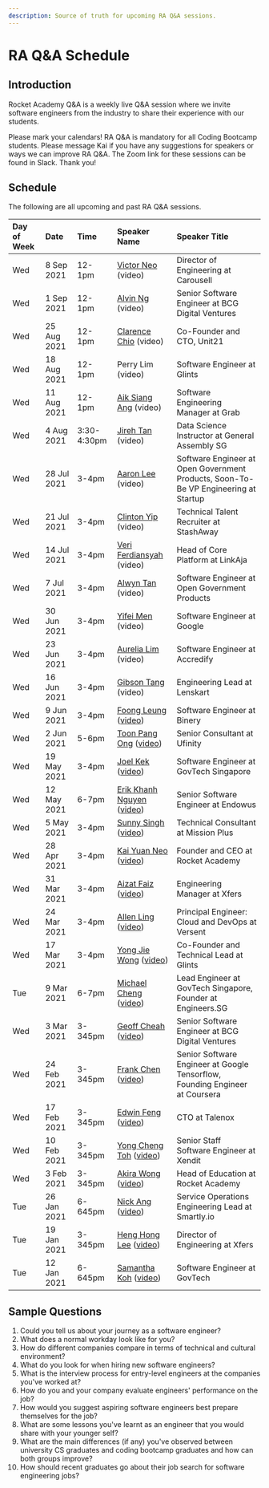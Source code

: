 ```yaml
---
description: Source of truth for upcoming RA Q&A sessions.
---
```


# RA Q&A Schedule

## Introduction

Rocket Academy Q&A is a weekly live Q&A session where we invite software engineers from the industry to share their experience with our students.

Please mark your calendars! RA Q&A is mandatory for all Coding Bootcamp students. Please message Kai if you have any suggestions for speakers or ways we can improve RA Q&A. The Zoom link for these sessions can be found in Slack. Thank you!

## Schedule

The following are all upcoming and past RA Q&A sessions.

| Day of Week | Date | Time | Speaker Name | Speaker Title |
| :--- | :--- | :--- | :--- | :--- |
| Wed | 8 Sep 2021 | 12-1pm | [Victor Neo](https://www.linkedin.com/in/victor-neo-5886186/) \(video\) | Director of Engineering at Carousell |
| Wed | 1 Sep 2021 | 12-1pm | [Alvin Ng](https://www.linkedin.com/in/alvinncx/) \(video\) | Senior Software Engineer at BCG Digital Ventures |
| Wed | 25 Aug 2021 | 12-1pm | [Clarence Chio](https://www.linkedin.com/in/cchio/) \(video\) | Co-Founder and CTO, Unit21 |
| Wed | 18 Aug 2021 | 12-1pm | Perry Lim \(video\) | Software Engineer at Glints |
| Wed | 11 Aug 2021 | 12-1pm | [Aik Siang Ang](https://www.linkedin.com/in/aiksiang/) \(video\) | Software Engineering Manager at Grab |
| Wed | 4 Aug 2021 | 3:30-4:30pm | [Jireh Tan](https://www.linkedin.com/in/jirehtan/) \(video\) | Data Science Instructor at General Assembly SG |
| Wed | 28 Jul 2021 | 3-4pm | [Aaron Lee](https://www.linkedin.com/in/aaronstevensonlee/) \(video\) | Software Engineer at Open Government Products, Soon-To-Be VP Engineering at Startup |
| Wed | 21 Jul 2021 | 3-4pm | [Clinton Yip](https://www.linkedin.com/in/clintonyipys/) \(video\) | Technical Talent Recruiter at StashAway |
| Wed | 14 Jul 2021 | 3-4pm | [Veri Ferdiansyah](https://www.linkedin.com/in/vferdiansyah/) \(video\) | Head of Core Platform at LinkAja |
| Wed | 7 Jul 2021 | 3-4pm | [Alwyn Tan](https://www.linkedin.com/in/alwynt/) \(video\) | Software Engineer at Open Government Products |
| Wed | 30 Jun 2021 | 3-4pm | [Yifei Men](https://www.linkedin.com/in/yifeimen/) \(video\) | Software Engineer at Google |
| Wed | 23 Jun 2021 | 3-4pm | [Aurelia Lim](https://www.linkedin.com/in/aurelia-l-824078140/) \(video\) | Software Engineer at Accredify |
| Wed | 16 Jun 2021 | 3-4pm | [Gibson Tang](https://www.linkedin.com/in/gibsontang/) \(video\) | Engineering Lead at Lenskart |
| Wed | 9 Jun 2021 | 3-4pm | [Foong Leung](https://www.linkedin.com/in/foong-leung-76171758/) \([video](https://youtu.be/2f04w4jl-Wo)\) | Software Engineer at Binery |
| Wed | 2 Jun 2021 | 5-6pm | [Toon Pang Ong](https://www.linkedin.com/in/ongtoonpang/) \([video](https://youtu.be/xuuS0lihvu0)\) | Senior Consultant at Ufinity |
| Wed | 19 May 2021 | 3-4pm | [Joel Kek](https://www.linkedin.com/in/joelkek/) \([video](https://youtu.be/ZsRKa7dL43s)\) | Software Engineer at GovTech Singapore |
| Wed | 12 May 2021 | 6-7pm | [Erik Khanh Nguyen](https://www.linkedin.com/in/erikng/) \([video](https://youtu.be/pnzdMhZgGss)\) | Senior Software Engineer at Endowus |
| Wed | 5 May 2021 | 3-4pm | [Sunny Singh](https://www.linkedin.com/in/sstrgh/) \([video](https://youtu.be/4lG8ZO1rGxk)\) | Technical Consultant at Mission Plus |
| Wed | 28 Apr 2021 | 3-4pm | [Kai Yuan Neo](https://www.linkedin.com/in/kaiyuanneo/) \([video](https://youtu.be/4KverPB_TV8)\) | Founder and CEO at Rocket Academy |
| Wed | 31 Mar 2021 | 3-4pm | [Aizat Faiz](https://www.linkedin.com/in/aizatto/) \([video](https://youtu.be/Mdho34airS0)\) | Engineering Manager at Xfers |
| Wed | 24 Mar 2021 | 3-4pm | [Allen Ling](https://www.linkedin.com/in/allen-ling-57110590/) \([video](https://youtu.be/8xhFRpgnm6k)\) | Principal Engineer: Cloud and DevOps at Versent |
| Wed | 17 Mar 2021 | 3-4pm | [Yong Jie Wong](https://www.linkedin.com/in/wongyongjie/) \([video](https://youtu.be/Mq8cZtXf7ls)\) | Co-Founder and Technical Lead at Glints |
| Tue | 9 Mar 2021 | 6-7pm | [Michael Cheng](https://www.linkedin.com/in/miccheng/) \([video](https://youtu.be/qd-mCIEmIX8)\) | Lead Engineer at GovTech Singapore, Founder at Engineers.SG |
| Wed | 3 Mar 2021 | 3-345pm | [Geoff Cheah](https://www.linkedin.com/in/geoffreycheah/) \([video](https://youtu.be/b1rONDnGLw0)\) | Senior Software Engineer at BCG Digital Ventures |
| Wed | 24 Feb 2021 | 3-345pm | [Frank Chen](https://www.linkedin.com/in/frankchn/) \([video](https://youtu.be/1qv4bifHSK8)\) | Senior Software Engineer at Google Tensorflow, Founding Engineer at Coursera |
| Wed | 17 Feb 2021 | 3-345pm | [Edwin Feng](https://www.linkedin.com/in/edwin-feng-56742a27/) \([video](https://youtu.be/diCmAEJCdOc)\) | CTO at Talenox |
| Wed | 10 Feb 2021 | 3-345pm | [Yong Cheng Toh](https://www.linkedin.com/in/yong-cheng-sebastian-toh-1361642b/) \([video](https://youtu.be/FVIQcT2sNjg)\) | Senior Staff Software Engineer at Xendit |
| Wed | 3 Feb 2021 | 3-345pm | [Akira Wong](https://www.linkedin.com/in/awongh/) \([video](https://youtu.be/9S_Znw73BTg)\) | Head of Education at Rocket Academy |
| Tue | 26 Jan 2021 | 6-645pm | [Nick Ang](https://www.linkedin.com/in/nickangtc/) \([video](https://youtu.be/fnYhQFSpQv0)\) | Service Operations Engineering Lead at Smartly.io |
| Tue | 19 Jan 2021 | 3-345pm | [Heng Hong Lee](https://www.linkedin.com/in/henghonglee/) \([video](https://youtu.be/mf1NQ_eFGlk)\) | Director of Engineering at Xfers |
| Tue | 12 Jan 2021 | 6-645pm | [Samantha Koh](https://www.linkedin.com/in/samkohlq/) \([video](https://youtu.be/BTIHu6qjmH0)\) | Software Engineer at GovTech |

## Sample Questions

1. Could you tell us about your journey as a software engineer?
2. What does a normal workday look like for you?
3. How do different companies compare in terms of technical and cultural environment?
4. What do you look for when hiring new software engineers?
5. What is the interview process for entry-level engineers at the companies you've worked at?
6. How do you and your company evaluate engineers' performance on the job?
7. How would you suggest aspiring software engineers best prepare themselves for the job?
8. What are some lessons you've learnt as an engineer that you would share with your younger self?
9. What are the main differences \(if any\) you've observed between university CS graduates and coding bootcamp graduates and how can both groups improve?
10. How should recent graduates go about their job search for software engineering jobs?

